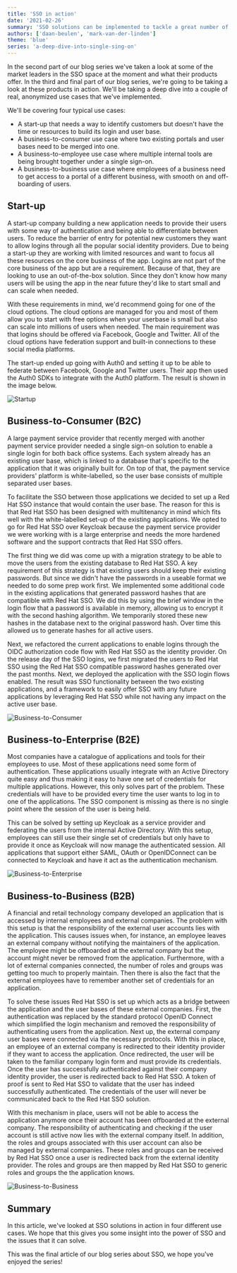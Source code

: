 ```yaml
---
title: 'SSO in action'
date: '2021-02-26'
summary: 'SSO solutions can be implemented to tackle a great number of use cases'
authors: ['daan-beulen', 'mark-van-der-linden']
theme: 'blue'
series: 'a-deep-dive-into-single-sing-on'
---
```


In the second part of our blog series we've taken a look at some of the market leaders in the SSO space at the moment and what their products offer. In the third and final part of our blog series, we're going to be taking a look at these products in action. We'll be taking a deep dive into a couple of real, anonymized use cases that we've implemented.

We'll be covering four typical use cases:

- A start-up that needs a way to identify customers but doesn't have the time or resources to build its login and user base.
- A business-to-consumer use case where two existing portals and user bases need to be merged into one.
- A business-to-employee use case where multiple internal tools are being brought together under a single sign-on.
- A business-to-business use case where employees of a business need to get access to a portal of a different business, with smooth on and off-boarding of users.

## Start-up

A start-up company building a new application needs to provide their users with some way of authentication and being able to differentiate between users. To reduce the barrier of entry for potential new customers they want to allow logins through all the popular social identity providers. Due to being a start-up they are working with limited resources and want to focus all these resources on the core business of the app. Logins are not part of the core business of the app but are a requirement. Because of that, they are looking to use an out-of-the-box solution. Since they don't know how many users will be using the app in the near future they'd like to start small and can scale when needed.

With these requirements in mind, we'd recommend going for one of the cloud options. The cloud options are managed for you and most of them allow you to start with free options when your userbase is small but also can scale into millions of users when needed. The main requirement was that logins should be offered via Facebook, Google and Twitter. All of the cloud options have federation support and built-in connections to these social media platforms.

The start-up ended up going with Auth0 and setting it up to be able to federate between Facebook, Google and Twitter users. Their app then used the Auth0 SDKs to integrate with the Auth0 platform. The result is shown in the image below.

![Startup](../images/sso-in-action/startup.png)

## Business-to-Consumer (B2C)

A large payment service provider that recently merged with another payment service provider needed a single sign-on solution to enable a single login for both back office systems. Each system already has an existing user base, which is linked to a database that's specific to the application that it was originally built for. On top of that, the payment service providers' platform is white-labelled, so the user base consists of multiple separated user bases.

To facilitate the SSO between those applications we decided to set up a Red Hat SSO instance that would contain the user base. The reason for this is that Red Hat SSO has been designed with multitenancy in mind which fits well with the white-labelled set-up of the existing applications. We opted to go for Red Hat SSO over Keycloak because the payment service provider we were working with is a large enterprise and needs the more hardened software and the support contracts that Red Hat SSO offers.

The first thing we did was come up with a migration strategy to be able to move the users from the existing database to Red Hat SSO. A key requirement of this strategy is that existing users should keep their existing passwords. But since we didn't have the passwords in a useable format we needed to do some prep work first. We implemented some additional code in the existing applications that generated password hashes that are compatible with Red Hat SSO. We did this by using the brief window in the login flow that a password is available in memory, allowing us to encrypt it with the second hashing algorithm. We temporarily stored these new hashes in the database next to the original password hash. Over time this allowed us to generate hashes for all active users.

Next, we refactored the current applications to enable logins through the OIDC authorization code flow with Red Hat SSO as the identity provider. On the release day of the SSO logins, we first migrated the users to Red Hat SSO using the Red Hat SSO compatible password hashes generated over the past months. Next, we deployed the application with the SSO login flows enabled. The result was SSO functionality between the two existing applications, and a framework to easily offer SSO with any future applications by leveraging Red Hat SSO while not having any impact on the active user base.

![Business-to-Consumer](../images/sso-in-action/b2c.png)

## Business-to-Enterprise (B2E)

Most companies have a catalogue of applications and tools for their employees to use. Most of these applications need some form of authentication. These applications usually integrate with an Active Directory quite easy and thus making it easy to have one set of credentials for multiple applications. However, this only solves part of the problem. These credentials will have to be provided every time the user wants to log in to one of the applications. The SSO component is missing as there is no single point where the session of the user is being held.

This can be solved by setting up Keycloak as a service provider and federating the users from the internal Active Directory. With this setup, employees can still use their single set of credentials but only have to provide it once as Keycloak will now manage the authenticated session. All applications that support either SAML, OAuth or OpenIDConnect can be connected to Keycloak and have it act as the authentication mechanism.

![Business-to-Enterprise](../images/sso-in-action/b2e.png)

## Business-to-Business (B2B)

A financial and retail technology company developed an application that is accessed by internal employees and external companies. The problem with this setup is that the responsibility of the external user accounts lies with the application. This causes issues when, for instance, an employee leaves an external company without notifying the maintainers of the application. The employee might be offboarded at the external company but the account might never be removed from the application. Furthermore, with a lot of external companies connected, the number of roles and groups was getting too much to properly maintain. Then there is also the fact that the external employees have to remember another set of credentials for an application.

To solve these issues Red Hat SSO is set up which acts as a bridge between the application and the user bases of these external companies. First, the authentication was replaced by the standard protocol OpenID Connect which simplified the login mechanism and removed the responsibility of authenticating users from the application. Next up, the external company user bases were connected via the necessary protocols. With this in place, an employee of an external company is redirected to their identity provider if they want to access the application. Once redirected, the user will be taken to the familiar company login form and must provide its credentials. Once the user has successfully authenticated against their company identity provider, the user is redirected back to Red Hat SSO. A token of proof is sent to Red Hat SSO to validate that the user has indeed successfully authenticated. The credentials of the user will never be communicated back to the Red Hat SSO solution.

With this mechanism in place, users will not be able to access the application anymore once their account has been offboarded at the external company. The responsibility of authenticating and checking if the user account is still active now lies with the external company itself. In addition, the roles and groups associated with this user account can also be managed by external companies. These roles and groups can be received by Red Hat SSO once a user is redirected back from the external identity provider. The roles and groups are then mapped by Red Hat SSO to generic roles and groups the the application knows.

![Business-to-Business](../images/sso-in-action/b2b.png)

## Summary

In this article, we've looked at SSO solutions in action in four different use cases. We hope that this gives you some insight into the power of SSO and the issues that it can solve.

This was the final article of our blog series about SSO, we hope you've enjoyed the series!
